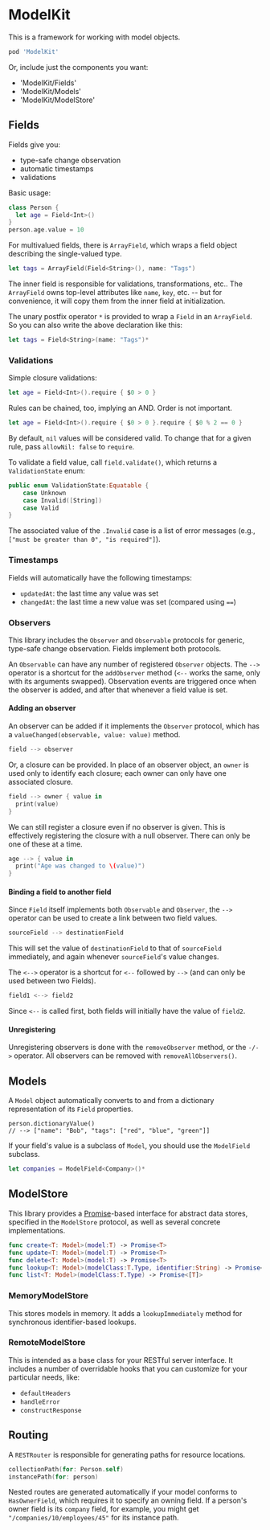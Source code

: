 # ModelKit

This is a framework for working with model objects.

```ruby
pod 'ModelKit'
```

Or, include just the components you want:
* 'ModelKit/Fields'
* 'ModelKit/Models'
* 'ModelKit/ModelStore'

## Fields

Fields give you:
* type-safe change observation
* automatic timestamps
* validations

Basic usage:

```swift
class Person {
  let age = Field<Int>()
}
person.age.value = 10
```

For multivalued fields, there is `ArrayField`, which wraps a field object describing the single-valued type.

```swift
let tags = ArrayField(Field<String>(), name: "Tags")
```

The inner field is responsible for validations, transformations, etc..  The `ArrayField` owns top-level attributes like `name`, `key`, etc. -- but for convenience, it will copy them from the inner field at initialization.

The unary postfix operator `*` is provided to wrap a `Field` in an `ArrayField`.  So you can also write the above declaration like this:

```swift
let tags = Field<String>(name: "Tags")*
```

### Validations

Simple closure validations:

```swift
let age = Field<Int>().require { $0 > 0 }
```

Rules can be chained, too, implying an AND.  Order is not important.

```swift
let age = Field<Int>().require { $0 > 0 }.require { $0 % 2 == 0 }
```

By default, `nil` values will be considered valid.  To change that for a given rule, pass `allowNil: false` to `require`.

To validate a field value, call `field.validate()`, which returns a `ValidationState` enum:

```swift
public enum ValidationState:Equatable {
    case Unknown
    case Invalid([String])
    case Valid
}
```

The associated value of the `.Invalid` case is a list of error messages (e.g., `["must be greater than 0", "is required"]`).

### Timestamps

Fields will automatically have the following timestamps:
* `updatedAt`: the last time any value was set
* `changedAt`: the last time a new value was set (compared using `==`)

### Observers

This library includes the `Observer` and `Observable` protocols for generic, type-safe change observation.  Fields implement both protocols.

An `Observable` can have any number of registered `Observer` objects.  The `-->` operator is a shortcut for the `addObserver` method (`<--` works the same, only with its arguments swapped). Observation events are triggered once when the observer is added, and after that whenever a field value is set.

#### Adding an observer

An observer can be added if it implements the `Observer` protocol, which has a `valueChanged(observable, value: value)` method.

```swift
field --> observer
```

Or, a closure can be provided.  In place of an observer object, an `owner` is used only to identify each closure; each owner can only have one associated closure.

```swift
field --> owner { value in
  print(value)
}
```

We can still register a closure even if no observer is given.  This is effectively registering the closure with a null observer.  There can only be one of these at a time.

```swift
age --> { value in 
  print("Age was changed to \(value)")
}
```

#### Binding a field to another field

Since `Field` itself implements both `Observable` and `Observer`, the `-->` operator can be used to create a link between two field values.

```swift
sourceField --> destinationField
```
This will set the value of `destinationField` to that of `sourceField` immediately, and again whenever `sourceField`'s value changes.

The `<-->` operator is a shortcut for `<--` followed by `-->` (and can only be used between two Fields).

```swift
field1 <--> field2
```

Since `<--` is called first, both fields will initially have the value of `field2`.

#### Unregistering

Unregistering observers is done with the `removeObserver` method, or the `-/->` operator.  All observers can be removed with `removeAllObservers()`.

## Models

A `Model` object automatically converts to and from a dictionary representation of its `Field` properties.

```
person.dictionaryValue()
// --> ["name": "Bob", "tags": ["red", "blue", "green"]]
```

If your field's value is a subclass of `Model`, you should use the `ModelField` subclass.

```swift
let companies = ModelField<Company>()*
```

## ModelStore

This library provides a [Promise](https://github.com/mxcl/PromiseKit)-based interface for abstract data stores, specified in the `ModelStore` protocol, as well as several concrete implementations.

```swift
func create<T: Model>(model:T) -> Promise<T>
func update<T: Model>(model:T) -> Promise<T>
func delete<T: Model>(model:T) -> Promise<T>
func lookup<T: Model>(modelClass:T.Type, identifier:String) -> Promise<T>
func list<T: Model>(modelClass:T.Type) -> Promise<[T]>
```

### MemoryModelStore

This stores models in memory.  It adds a `lookupImmediately` method for synchronous identifier-based lookups.

### RemoteModelStore

This is intended as a base class for your RESTful server interface.  It includes a number of overridable hooks that you can customize for your particular needs, like:

* `defaultHeaders`
* `handleError`
* `constructResponse`

## Routing

A `RESTRouter` is responsible for generating paths for resource locations.

```swift
collectionPath(for: Person.self)
instancePath(for: person)
```

Nested routes are generated automatically if your model conforms to `HasOwnerField`, which requires it to specify an owning field. If a person's owner field is its `company` field, for example, you might get `"/companies/10/employees/45"` for its instance path.
